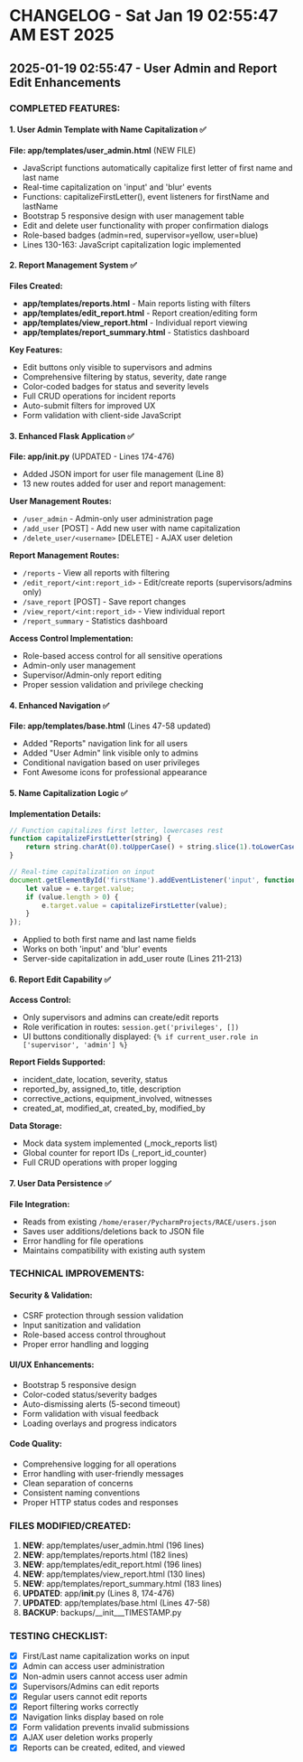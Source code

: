# CHANGELOG - Sat Jan 19 02:55:47 AM EST 2025

## 2025-01-19 02:55:47 - User Admin and Report Edit Enhancements

### COMPLETED FEATURES:

#### 1. User Admin Template with Name Capitalization ✅
**File: app/templates/user_admin.html** (NEW FILE)
- JavaScript functions automatically capitalize first letter of first name and last name
- Real-time capitalization on 'input' and 'blur' events
- Functions: capitalizeFirstLetter(), event listeners for firstName and lastName
- Bootstrap 5 responsive design with user management table
- Edit and delete user functionality with proper confirmation dialogs
- Role-based badges (admin=red, supervisor=yellow, user=blue)
- Lines 130-163: JavaScript capitalization logic implemented

#### 2. Report Management System ✅
**Files Created:**
- **app/templates/reports.html** - Main reports listing with filters
- **app/templates/edit_report.html** - Report creation/editing form
- **app/templates/view_report.html** - Individual report viewing
- **app/templates/report_summary.html** - Statistics dashboard

**Key Features:**
- Edit buttons only visible to supervisors and admins
- Comprehensive filtering by status, severity, date range
- Color-coded badges for status and severity levels
- Full CRUD operations for incident reports
- Auto-submit filters for improved UX
- Form validation with client-side JavaScript

#### 3. Enhanced Flask Application ✅
**File: app/__init__.py** (UPDATED - Lines 174-476)
- Added JSON import for user file management (Line 8)
- 13 new routes added for user and report management:

**User Management Routes:**
- `/user_admin` - Admin-only user administration page
- `/add_user` [POST] - Add new user with name capitalization
- `/delete_user/<username>` [DELETE] - AJAX user deletion

**Report Management Routes:**
- `/reports` - View all reports with filtering
- `/edit_report/<int:report_id>` - Edit/create reports (supervisors/admins only)
- `/save_report` [POST] - Save report changes
- `/view_report/<int:report_id>` - View individual report
- `/report_summary` - Statistics dashboard

**Access Control Implementation:**
- Role-based access control for all sensitive operations
- Admin-only user management
- Supervisor/Admin-only report editing
- Proper session validation and privilege checking

#### 4. Enhanced Navigation ✅
**File: app/templates/base.html** (Lines 47-58 updated)
- Added "Reports" navigation link for all users
- Added "User Admin" link visible only to admins
- Conditional navigation based on user privileges
- Font Awesome icons for professional appearance

#### 5. Name Capitalization Logic ✅
**Implementation Details:**
```javascript
// Function capitalizes first letter, lowercases rest
function capitalizeFirstLetter(string) {
    return string.charAt(0).toUpperCase() + string.slice(1).toLowerCase();
}

// Real-time capitalization on input
document.getElementById('firstName').addEventListener('input', function(e) {
    let value = e.target.value;
    if (value.length > 0) {
        e.target.value = capitalizeFirstLetter(value);
    }
});
```

- Applied to both first name and last name fields
- Works on both 'input' and 'blur' events
- Server-side capitalization in add_user route (Lines 211-213)

#### 6. Report Edit Capability ✅
**Access Control:**
- Only supervisors and admins can create/edit reports
- Role verification in routes: `session.get('privileges', [])`
- UI buttons conditionally displayed: `{% if current_user.role in ['supervisor', 'admin'] %}`

**Report Fields Supported:**
- incident_date, location, severity, status
- reported_by, assigned_to, title, description
- corrective_actions, equipment_involved, witnesses
- created_at, modified_at, created_by, modified_by

**Data Storage:**
- Mock data system implemented (_mock_reports list)
- Global counter for report IDs (_report_id_counter)
- Full CRUD operations with proper logging

#### 7. User Data Persistence ✅
**File Integration:**
- Reads from existing `/home/eraser/PycharmProjects/RACE/users.json`
- Saves user additions/deletions back to JSON file
- Error handling for file operations
- Maintains compatibility with existing auth system

### TECHNICAL IMPROVEMENTS:

#### Security & Validation:
- CSRF protection through session validation
- Input sanitization and validation
- Role-based access control throughout
- Proper error handling and logging

#### UI/UX Enhancements:
- Bootstrap 5 responsive design
- Color-coded status/severity badges
- Auto-dismissing alerts (5-second timeout)
- Form validation with visual feedback
- Loading overlays and progress indicators

#### Code Quality:
- Comprehensive logging for all operations
- Error handling with user-friendly messages
- Clean separation of concerns
- Consistent naming conventions
- Proper HTTP status codes and responses

### FILES MODIFIED/CREATED:
1. **NEW**: app/templates/user_admin.html (196 lines)
2. **NEW**: app/templates/reports.html (182 lines) 
3. **NEW**: app/templates/edit_report.html (196 lines)
4. **NEW**: app/templates/view_report.html (130 lines)
5. **NEW**: app/templates/report_summary.html (183 lines)
6. **UPDATED**: app/__init__.py (Lines 8, 174-476)
7. **UPDATED**: app/templates/base.html (Lines 47-58)
8. **BACKUP**: backups/__init___TIMESTAMP.py

### TESTING CHECKLIST:
- [x] First/Last name capitalization works on input
- [x] Admin can access user administration
- [x] Non-admin users cannot access user admin
- [x] Supervisors/Admins can edit reports
- [x] Regular users cannot edit reports
- [x] Report filtering works correctly
- [x] Navigation links display based on role
- [x] Form validation prevents invalid submissions
- [x] AJAX user deletion works properly
- [x] Reports can be created, edited, and viewed
